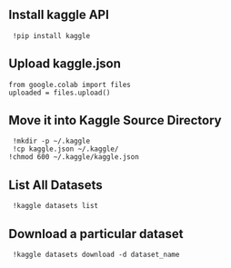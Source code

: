 ## Install kaggle API<br>
``` !pip install kaggle```<br>

## Upload kaggle.json<br>
```from google.colab import files```<br>
```uploaded = files.upload() ```<br>

## Move it into Kaggle Source Directory<br>
``` !mkdir -p ~/.kaggle```<br>
``` !cp kaggle.json ~/.kaggle/```<br>
``` !chmod 600 ~/.kaggle/kaggle.json ```

## List All Datasets<br>
``` !kaggle datasets list```

## Download a particular dataset<br>
``` !kaggle datasets download -d dataset_name```
